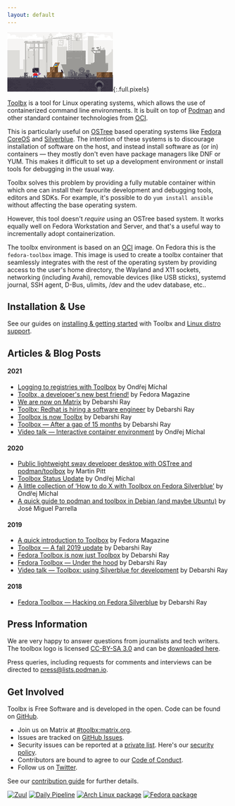 ```yaml
---
layout: default
---
```


![Toolbx](assets/toolbox.gif){:.full.pixels}

[Toolbx](https://github.com/containers/toolbox) is a tool for Linux operating systems, which allows the use of containerized command line environments. It is built on top of [Podman](https://podman.io/) and other standard container technologies from [OCI](https://opencontainers.org/).

This is particularly useful on [OSTree](https://ostree.readthedocs.io/en/latest/) based operating systems like
[Fedora CoreOS](https://coreos.fedoraproject.org/) and [Silverblue](https://silverblue.fedoraproject.org/). The intention of these systems is to discourage installation of software on the host, and instead install software as (or in) containers — they mostly don't even have package managers like DNF or YUM. This makes it difficult to set up a development environment or install tools for debugging in the usual way.

Toolbx solves this problem by providing a fully mutable container within which one can install their favourite development and debugging tools, editors and SDKs. For example, it's possible to do `yum install ansible` without affecting the base operating system.

However, this tool doesn't *require* using an OSTree based system. It works equally well on Fedora Workstation and Server, and that's a useful way to incrementally adopt containerization.

The toolbx environment is based on an [OCI](https://www.opencontainers.org/) image. On Fedora this is the `fedora-toolbox` image. This image is used to create a toolbx container that seamlessly integrates with the rest of the operating system by providing access to the user's home directory, the Wayland and X11 sockets, networking (including Avahi), removable devices (like USB sticks), systemd journal, SSH agent, D-Bus, ulimits, /dev and the udev database, etc..


## Installation & Use

See our guides on [installing & getting started](install) with Toolbx and [Linux distro support](distros).

## Articles & Blog Posts
#### 2021
* [Logging to registries with Toolbox](https://harrymichal.undo.it/posts/2021/logging-to-registries-with-toolbox/) by Ondřej Míchal
* [Toolbx, a developer's new best friend!](https://fedoramagazine.org/toolbx-a-developers-new-best-friend/) by Fedora Magazine
* [We are now on Matrix](https://debarshiray.wordpress.com/2021/11/24/toolbx-is-now-on-matrix/) by Debarshi Ray
* [Toolbx: Redhat is hiring a software engineer](https://debarshiray.wordpress.com/2021/11/15/toolbx-red-hat-is-hiring-a-software-engineer/) by Debarshi Ray
* [Toolbox is now Toolbx](https://debarshiray.wordpress.com/2021/11/10/toolbox-is-now-toolbx/) by Debarshi Ray
* [Toolbox — After a gap of 15 months](https://debarshiray.wordpress.com/2021/01/14/toolbox-after-a-gap-of-15-months/) by Debarshi Ray
* [Video talk — Interactive container environment](https://www.youtube.com/watch?v=qdpg-zBvNz8) by Ondřej Míchal

#### 2020
* [Public lightweight sway developer desktop with OSTree and podman/toolbox](https://piware.de/post/2020-12-13-ostree-sway/) by Martin Pitt
* [Toolbox Status Update](https://harrymichal.undo.it/posts/2020/toolbox-status-update-v0.0.92-v0.0.96/) by Ondřej Míchal
* [A little collection of ‘How to do X with Toolbox on Fedora Silverblue’](https://harrymichal.undo.it/posts/2020/a-little-collection-of-how-to-do-x-with-toolbox-on-fedora-silverblue/) by Ondřej Míchal
* [A quick guide to podman and toolbox in Debian (and maybe Ubuntu)](https://dev.to/bureado/a-quick-guide-to-podman-and-toolbox-in-debian-5672) by José Miguel Parrella

#### 2019
* [A quick introduction to Toolbox](https://fedoramagazine.org/a-quick-introduction-to-toolbox-on-fedora/) by Fedora Magazine
* [Toolbox — A fall 2019 update](https://debarshiray.wordpress.com/2019/11/01/toolbox-a-fall-2019-update/) by Debarshi Ray
* [Fedora Toolbox is now just Toolbox](https://debarshiray.wordpress.com/2019/04/03/fedora-toolbox-is-now-just-toolbox/) by Debarshi Ray
* [Fedora Toolbox — Under the hood](https://debarshiray.wordpress.com/2019/01/21/fedora-toolbox-under-the-hood/) by Debarshi Ray
* [Video talk — Toolbox: using Silverblue for development](https://www.youtube.com/watch?v=BGXs0W6NRBM) by Debarshi Ray

#### 2018
* [Fedora Toolbox — Hacking on Fedora Silverblue](https://debarshiray.wordpress.com/2018/10/22/fedora-toolbox-hacking-on-fedora-silverblue/) by Debarshi Ray

## Press Information
We are very happy to answer questions from journalists and tech writers. The toolbox logo is licensed [CC-BY-SA 3.0](https://creativecommons.org/licenses/by-sa/3.0/) and can be [downloaded here](/assets/logo/toolbx-logo.zip).

Press queries, including requests for comments and interviews can be directed to [press@lists.podman.io](mailto:press@lists.podman.io).


## Get Involved
Toolbx is Free Software and is developed in the open. Code can be found on [GitHub](https://github.com/containers/toolbox).

  * Join us on Matrix at [#toolbx:matrix.org](https://matrix.to/#/#toolbx:matrix.org).
  * Issues are tracked on [GitHub Issues](https://github.com/containers/toolbox/issues).
  * Security issues can be reported at a [private list](mailto:security@lists.podman.io). Here's our [security policy](https://github.com/containers/common/blob/main/SECURITY.md).
  * Contributors are bound to agree to our [Code of Conduct](https://github.com/containers/common/blob/main/CODE-OF-CONDUCT.md).
  * Follow us on [Twitter](https://twitter.com/containertoolbx).

See our [contribution guide](https://github.com/containers/toolbox/blob/main/CONTRIBUTING.md) for further details.

[![Zuul](https://zuul-ci.org/gated.svg)](https://softwarefactory-project.io/zuul/t/local/builds?project=containers/toolbox) [![Daily Pipeline](https://softwarefactory-project.io/zuul/api/tenant/local/badge?project=containers/toolbox&pipeline=periodic)](https://softwarefactory-project.io/zuul/t/local/builds?project=containers%2Ftoolbox&pipeline=periodic) [![Arch Linux package](https://img.shields.io/archlinux/v/community/x86_64/toolbox)](https://www.archlinux.org/packages/community/x86_64/toolbox/) [![Fedora package](https://img.shields.io/fedora/v/toolbox/rawhide)](https://src.fedoraproject.org/rpms/toolbox/)